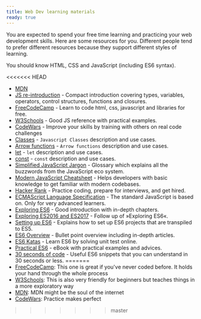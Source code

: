 ```yaml
---
title: Web Dev learning materials
ready: true
---
```


You are expected to spend your free time learning and practicing your web development skills. Here are some resources for you. Different people tend to prefer different resources because they support different styles of learning.

You should know HTML, CSS and JavaScript (including ES6 syntax).

<<<<<<< HEAD
- [MDN](https://developer.mozilla.org/en-US/docs/Web/JavaScript/Guide)
- [JS re-introduction](https://developer.mozilla.org/en-US/docs/Web/JavaScript/A_re-introduction_to_JavaScript) - Compact introduction covering types, variables, operators, control structures, functions and closures.
- [FreeCodeCamp](https://www.freecodecamp.org/) - Learn to code html, css, javascript and libraries for free. 
- [W3Schools](https://www.w3schools.com/) - Good JS reference with practical examples.
- [CodeWars](https://www.codewars.com/) - Improve your skills by training with others on real code challenges
- [Classes](https://developer.mozilla.org/en-US/docs/Web/JavaScript/Reference/Classes) - ``` Javascript Classes ``` description and use cases.
- [Arrow functions](https://developer.mozilla.org/en-US/docs/Web/JavaScript/Reference/Functions/Arrow_functions) - ``` Arrow functions ``` description and use cases.
- [let](https://developer.mozilla.org/en-US/docs/Web/JavaScript/Reference/Statements/let) - ``` let ``` description and use cases.
- [const](https://developer.mozilla.org/en-US/docs/Web/JavaScript/Reference/Statements/const) - ``` const ``` description and use cases.
- [Simplified JavaScript Jargon](http://jargon.js.org) - Glossary which explains all the buzzwords from the JavaScript eco system.
- [Modern JavaScript Cheatsheet](https://github.com/mbeaudru/modern-js-cheatsheet) - Helps developers with basic knowledge to get familiar with modern codebases.
- [Hacker Rank](https://www.hackerrank.com/) - Practice coding, prepare for interviews, and get hired.
- [ECMAScript Language Specification](http://ecma-international.org/publications/standards/Ecma-262.htm) - The standard JavaScript is based on. Only for very advanced learners.
- [Exploring ES6](http://exploringjs.com/es6.html) - Good introduction with in-depth chapters.
- [Exploring ES2016 and ES2017](http://exploringjs.com/es2016-es2017.html) - Follow up of »Exploring ES6«.
- [Setting up ES6](http://exploringjs.com/setting-up-es6.html) - Explains how to set up ES6 projects that are transpiled to ES5.
- [ES6 Overview](https://ponyfoo.com/articles/es6) - Bullet point overview including in-depth articles.
- [ES6 Katas](http://es6katas.org) - Learn ES6 by solving unit test online.
- [Practical ES6](https://github.com/mjavascript/practical-es6) - eBook with practical examples and advices.
- [30 seconds of code](https://github.com/Chalarangelo/30-seconds-of-code) - Useful ES6 snippets that you can understand in 30 seconds or less.
=======
- [FreeCodeCamp](https://www.freecodecamp.org/): This one is great if you've never coded before. It holds your hand through the whole process
- [W3Schools](https://www.w3schools.com/): This is also very friendly for beginners but teaches things in a more exploratory way
- [MDN](https://developer.mozilla.org/en-US/docs/Web/JavaScript/Guide): MDN might be the soul of the internet
- [CodeWars](https://www.codewars.com/): Practice makes perfect
>>>>>>> master

